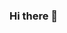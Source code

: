 ### Hi there 👋

<!--
**tahersasta/tahersasta** is a ✨ _special_ ✨ repository because its `README.md` (this file) appears on your GitHub profile.

Here are some ideas to get you started:


- 🌱 I’m currently learning Python for Houdini
- 👯 I’m looking to collaborate on ...
- 😄 Pronouns: ... He/Him
